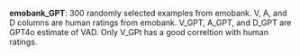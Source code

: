 **emobank_GPT**: 300 randomly selected examples from emobank. V, A, and D columns are human ratings from emobank. V_GPT, A_GPT, and D_GPT are GPT4o estimate of VAD. Only V_GPt has a good correltion with human ratings.  
